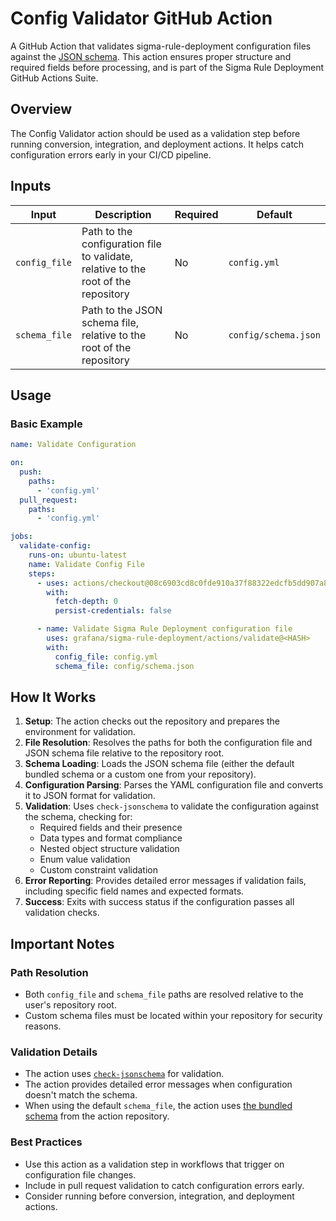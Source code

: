 # Config Validator GitHub Action

A GitHub Action that validates sigma-rule-deployment configuration files against the [JSON schema](https://github.com/grafana/sigma-rule-deployment/blob/main/config/schema.json). This action ensures proper structure and required fields before processing, and is part of the Sigma Rule Deployment GitHub Actions Suite.

## Overview

The Config Validator action should be used as a validation step before running conversion, integration, and deployment actions. It helps catch configuration errors early in your CI/CD pipeline.

## Inputs

| Input         | Description                                                                        | Required | Default              |
| ------------- | ---------------------------------------------------------------------------------- | -------- | -------------------- |
| `config_file` | Path to the configuration file to validate, relative to the root of the repository | No       | `config.yml`         |
| `schema_file` | Path to the JSON schema file, relative to the root of the repository               | No       | `config/schema.json` |

## Usage

### Basic Example

```yaml
name: Validate Configuration

on:
  push:
    paths:
      - 'config.yml'
  pull_request:
    paths:
      - 'config.yml'

jobs:
  validate-config:
    runs-on: ubuntu-latest
    name: Validate Config File
    steps:
      - uses: actions/checkout@08c6903cd8c0fde910a37f88322edcfb5dd907a8 #v5.0.0
        with:
          fetch-depth: 0
          persist-credentials: false

      - name: Validate Sigma Rule Deployment configuration file
        uses: grafana/sigma-rule-deployment/actions/validate@<HASH>
        with:
          config_file: config.yml
          schema_file: config/schema.json
```

## How It Works

1. **Setup**: The action checks out the repository and prepares the environment for validation.
2. **File Resolution**: Resolves the paths for both the configuration file and JSON schema file relative to the repository root.
3. **Schema Loading**: Loads the JSON schema file (either the default bundled schema or a custom one from your repository).
4. **Configuration Parsing**: Parses the YAML configuration file and converts it to JSON format for validation.
5. **Validation**: Uses `check-jsonschema` to validate the configuration against the schema, checking for:
   - Required fields and their presence
   - Data types and format compliance
   - Nested object structure validation
   - Enum value validation
   - Custom constraint validation
6. **Error Reporting**: Provides detailed error messages if validation fails, including specific field names and expected formats.
7. **Success**: Exits with success status if the configuration passes all validation checks.

## Important Notes

### Path Resolution

- Both `config_file` and `schema_file` paths are resolved relative to the user's repository root.
- Custom schema files must be located within your repository for security reasons.

### Validation Details

- The action uses [`check-jsonschema`](https://github.com/python-jsonschema/check-jsonschema) for validation.
- The action provides detailed error messages when configuration doesn't match the schema.
- When using the default `schema_file`, the action uses [the bundled schema](https://github.com/grafana/sigma-rule-deployment/blob/main/config/schema.json) from the action repository.

### Best Practices

- Use this action as a validation step in workflows that trigger on configuration file changes.
- Include in pull request validation to catch configuration errors early.
- Consider running before conversion, integration, and deployment actions.
